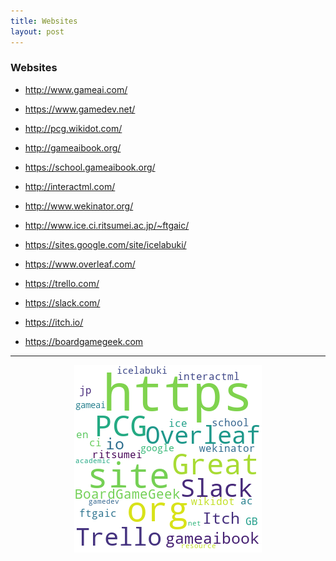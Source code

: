 ```yaml
---
title: Websites
layout: post
---
```


### Websites

* <A href='http://www.gameai.com/'>http://www.gameai.com/</a>
* <A href='https://www.gamedev.net/'>https://www.gamedev.net/</a>
* <a href='http://pcg.wikidot.com/'>http://pcg.wikidot.com/</a>

* <A href='http://gameaibook.org/'>http://gameaibook.org/</a>
* <A href='https://school.gameaibook.org/'>https://school.gameaibook.org/</a>

* <A href='http://interactml.com/'>http://interactml.com/</a>
* <A href='http://www.wekinator.org/'>http://www.wekinator.org/</a>
* <A href='http://www.ice.ci.ritsumei.ac.jp/~ftgaic/'>http://www.ice.ci.ritsumei.ac.jp/~ftgaic/</a>
* <A href='https://sites.google.com/site/icelabuki/'>https://sites.google.com/site/icelabuki/</a>

* <a href='https://www.overleaf.com/'>https://www.overleaf.com/</a>
* <a href='https://trello.com/en-GB'>https://trello.com/</a>
* <a href='https://slack.com/'>https://slack.com/</a>

* <a href='https://itch.io/'>https://itch.io/</a>
* <a href='https://boardgamegeek.com'>https://boardgamegeek.com</a>

<hr><center><img src='assets/png/q16-wordcloud.png' /></center>